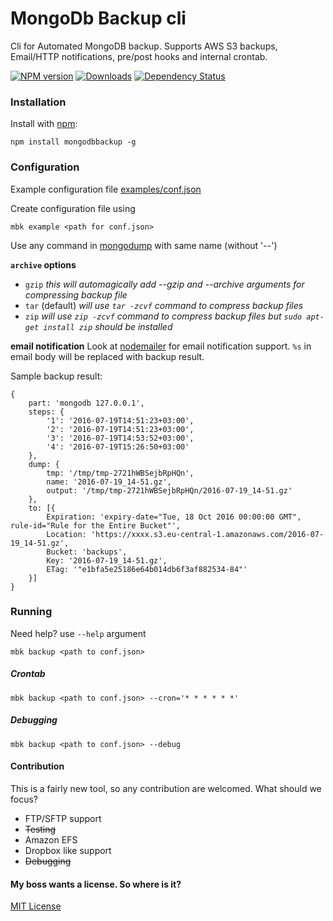 # MongoDb Backup cli
Cli for Automated MongoDB backup. Supports AWS S3 backups, Email/HTTP notifications, pre/post hooks and internal crontab.
 
[![NPM version][npm-image]][npm-url] [![Downloads][downloads-image]][npm-url] [![Dependency Status][dependency-image]][dependency-url]

### Installation
Install with [npm](http://github.com/isaacs/npm):
```
npm install mongodbbackup -g
```
    
    
### Configuration
Example configuration file [examples/conf.json](examples/conf.json)

Create configuration file using 
```
mbk example <path for conf.json>
```

Use any command in [mongodump](https://docs.mongodb.com/manual/reference/program/mongodump/) with same name (without '--')

**`archive` options** 
* `gzip`
*this will automagically add --gzip and --archive arguments for compressing backup file*
* `tar` (default)
*will use `tar -zcvf` command to compress backup files*
* `zip`
*will use `zip -zcvf` command to compress backup files but `sudo apt-get install zip` should be installed* 

**email notification** 
Look at [nodemailer](https://www.npmjs.com/package/nodemailer) for email notification support.
`%s` in email body will be replaced with backup result.

Sample backup result:
```javasript
{
    part: 'mongodb 127.0.0.1',
    steps: {
        '1': '2016-07-19T14:51:23+03:00',
        '2': '2016-07-19T14:51:23+03:00',
        '3': '2016-07-19T14:53:52+03:00',
        '4': '2016-07-19T15:26:50+03:00'
    },
    dump: {
        tmp: '/tmp/tmp-2721hWBSejbRpHQn',
        name: '2016-07-19_14-51.gz',
        output: '/tmp/tmp-2721hWBSejbRpHQn/2016-07-19_14-51.gz'
    },
    to: [{
        Expiration: 'expiry-date="Tue, 18 Oct 2016 00:00:00 GMT", rule-id="Rule for the Entire Bucket"',
        Location: 'https://xxxx.s3.eu-central-1.amazonaws.com/2016-07-19_14-51.gz',
        Bucket: 'backups',
        Key: '2016-07-19_14-51.gz',
        ETag: '"e1bfa5e25186e64b014db6f3af882534-84"'
    }]
}
```


### Running
Need help? use `--help` argument
```
mbk backup <path to conf.json>
```

##### Crontab
```
mbk backup <path to conf.json> --cron='* * * * * *'
```

##### Debugging
```
mbk backup <path to conf.json> --debug
```

#### Contribution
This is a fairly new tool, so any contribution are welcomed.
What should we focus?
* FTP/SFTP support
* ~~Testing~~
* Amazon EFS
* Dropbox like support
* ~~Debugging~~


#### My boss wants a license. So where is it?
[MIT License](./LICENSE)

[dependency-image]: https://david-dm.org/brendtumi/mongo-backup.svg
[downloads-image]: http://img.shields.io/npm/dm/mongodbbackup.svg
[npm-image]: https://img.shields.io/npm/v/mongodbbackup.svg
[dependency-url]: https://david-dm.org/brendtumi/mongo-backup
[npm-url]: https://npmjs.org/package/mongodbbackup